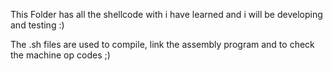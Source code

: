 This Folder has all the shellcode with i have learned and i will be developing and testing :)

The .sh files are used to compile, link the assembly program and to check the machine op codes ;)
